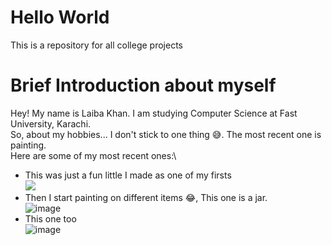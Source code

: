 # Hello World
This is a repository for all college projects

# Brief Introduction about myself
Hey! My name is Laiba Khan. I am studying Computer Science at Fast University, Karachi.\
So, about my hobbies... I don't stick to one thing :sweat_smile:. The most recent one is painting.\
Here are some of my most recent ones:\
+ This was just a fun little I made as one of my firsts\
 ![](https://github.com/user-attachments/assets/71257daa-82f5-4d97-8cd2-7175de7218c0)
+ Then I start painting on different items :joy:, This one is a jar.\
  ![image](https://github.com/user-attachments/assets/16789d74-36fb-4d25-9827-0a158044a459)
+ This one too\
![image](https://github.com/user-attachments/assets/bc24c614-2e94-48d3-beef-46403013b3bf)

